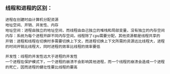 
### 线程和进程的区别：
    进程在创建时由计算机分配资源
    地址空间、开销、并发性、内存
    地址空间：进程由独立的地址空间，而线程由自己独立的堆栈和局部变量，没有独立的内存空间
    内存：系统为每个进程开辟不同内存空间，线程除了cpu需要分配，其他资源都是线程共享的
    开销：进程和线程在切换时多需要切换上下文，而进程切换上下文所需的资源远比线程大，进程的时间开销比线程大，同时进程的效率比线程的效率要低
   
    并发性：线程的并发性远大于进程的并发性
    一个进程在保护模式下，一个进程的崩溃不会影响其他进程，而一个线程的崩溃会造成一个进程的死亡，因而进程的健壮性要比线程的要高

